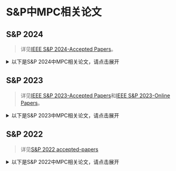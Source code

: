 # S&P中MPC相关论文


## S&P 2024

> 详见[IEEE S&P 2024-Accepted Papers](xxx)。

<details>
<summary>以下是S&P 2024中MPC相关论文，请点击展开</summary>

+ ***Orca: FSS-based Secure Training and Inference with GPUs***
  + 基于函数秘密共享的安全神经网络训练，并用GPU进行加速
  + 论文链接见[IEEE](https://www.computer.org/csdl/proceedings-article/sp/2024/313000a063/1RjEaAAmAAE), [eprint](https://eprint.iacr.org/2023/206)
+ ***Scalable Mixed-Mode MPC***
  + 基于多方表查找协议的安全多方计算，能够支持数百个参与方（实验中有32个参与方，性能提高几千倍）
  + 论文链接见[eprint](https://eprint.iacr.org/2023/1700)
+ ***Don't Eject the Impostor: Fast Three-Party Computation With a Known Cheater***
  + 将之前的两方计算 (2PC) 协议（如 MUSE (USENIX'21) 和 SIMC (USENIX'22)）推广到具有一个恶意方的三方设置
  + 论文链接[eprint](https://eprint.iacr.org/2023/1744)
</details>


## S&P 2023

> 详见[IEEE S&P 2023-Accepted Papers](https://www.ieee-security.org/TC/SP2023/program-papers.html)和[IEEE S&P 2023-Online Papers](https://ieeexplore.ieee.org/xpl/conhome/10179215/proceeding)。

<details>
<summary>以下是S&P 2023中MPC相关论文，请点击展开</summary>

+ ***Vectorized Batch Private Information Retrieval***
  + 利用vectorized homomorpohic encryption改进batch PIR
  + 论文链接见[IEEE](https://ieeexplore.ieee.org/abstract/document/10179329), [eprint](https://eprint.iacr.org/2022/1262)
+ ***SoK: Cryptographic Neural-Network Computation***
  + 隐私保护神经网络计算综述
  + 论文链接见[IEEE](https://ieeexplore.ieee.org/document/10179483/)
+ ***Flamingo: Multi-Round Single-Server Secure Aggregation with Applications to Private Federated Learning***
  + 基于多轮单服务器安全模型聚合算法的隐私保护联邦学习
  + 论文链接见[IEEE](https://ieeexplore.ieee.org/document/10179434/), [eprint]()，论文相关资料见[video](https://www.youtube.com/watch?v=Jtij2oJax14)
+ ***FLUTE: Fast and Secure Lookup Table Evaluations***
  + 基于查找表实现半诚实安全两方计算，性能比最好的半诚实安全两方计算ABY2.0好
  + 论文链接见[IEEE](https://ieeexplore.ieee.org/document/10179345/)，[eprint](https://eprint.iacr.org/2023/499)，论文相关资料见[video](https://www.youtube.com/watch?v=fO9uEPh8t7M), [code](https://github.com/encryptogroup/FLUTE), [paper-report](https://zhuanlan.zhihu.com/p/623249935)
+ ***Bicoptor: Two-round Secure Three-party Non-linear Computation without Preprocessing for Privacy-preserving Machine Learning***
  + 基于安全三方计算的两轮安全比较运算
  + 论文链接见[IEEE](https://ieeexplore.ieee.org/abstract/document/10179449/), [Arixv](https://arxiv.org/abs/2210.01988)，论文相关资料见[video](https://www.youtube.com/watch?v=oaeycdolvVg)
+ ***Private Access Control for Function Secret Sharing***
  + 研究函数秘密共享FSS访问控制，支持FSS的新应用，例如多方环境中的匿名身份验证，私人数据库中的访问控制，以及匿名通信系统中的身份验证和垃圾邮件预防
  + 论文链接见[IEEE](https://ieeexplore.ieee.org/abstract/document/10179295/), [eprint](https://eprint.iacr.org/2022/1707)，论文相关资料见[video](https://www.youtube.com/watch?v=qhwJPDvIrPY)
+ ***MPCAuth: Multi-factor Authentication for Distributed-trust Systems***
  + 提出一个用于分布式信任应用程序的多因素身份验证系统MPCAuth
  + 论文链接见[IEEE](https://ieeexplore.ieee.org/abstract/document/10179481/), [eprint](https://eprint.iacr.org/2021/342)，论文相关资料见[video](https://www.youtube.com/watch?v=aK6ZdW5zGog)

</details>

## S&P 2022

> 详见[S&P 2022 accepted-papers](https://www.ieee-security.org/TC/SP2022/program-papers.html)

<details>
<summary>以下是S&P 2022中MPC相关论文，请点击展开</summary>

+ [Multi-Server Verifiable Computation of Low-Degree Polynomials](https://www.computer.org/csdl/proceedings-article/sp/2022/131600b499/1A4Q4ozkJbi)
  + 作者&机构：Liang Feng Zhang (ShanghaiTech University), Huaxiong Wang (Nanyang Technological University)
  + 主要研究内容：可验证计算允许计算能力较弱的用户将复杂计算任务委托（外包）给计算资源密集的云服务器并对云服务器计算过程的正确性进行验证。更多介绍见[信息学院张良峰课题组在多服务器非交互式可验证计算研究方面取得重要进展](https://sist.shanghaitech.edu.cn/2021/1129/c2858a166288/page.htm)
  + 相关工作：[Two-Server Verifiable Homomorphic Secret Sharing for High-Degree Polynomials](https://arxiv.org/abs/2104.12163)
+ [Private Nearest Neighbor Search with Sublinear Communication and Malicious Security](https://eprint.iacr.org/archive/2021/1157/20211217:135438)
  + 作者&机构：Sacha Servan-Schreiber (Massachusetts Institute of Technology), Simon Langowski (Massachusetts Institute of Technology), Srinivas Devadas (Massachusetts Institute of Technology)
  + 主要研究内容：具有**次线性通信**和恶意安全的隐私最近邻搜索(轻量级)
+ [Publicly Accountable Robust Multi-Party Computation](https://eprint.iacr.org/2022/436.pdf)
  + 作者&机构：Marc Rivinius (University of Stuttgart), Pascal Reisert (University of Stuttgart), Daniel Rausch (University of Stuttgart), Ralf Küsters (University of Stuttgart)
  + 主要内容：恶意安全多方计算协议
+ [SecFloat: Accurate Floating-Point meets Secure 2-Party Computation](https://www.microsoft.com/en-us/research/uploads/prod/2022/04/main-6266710a3c049.pdf)
  + 作者&机构：Deevashwer Rathee (UC Berkeley), Anwesh Bhattacharya (Microsoft Research India), Rahul Sharma (Microsoft Research India), Divya Gupta (Microsoft Research India), Nishanth Chandran (Microsoft Research India), Aseem Rastogi (Microsoft Research India)
  + 主要研究内容：支持浮点数的安全两方计算协议
+ [Sphinx: Enabling Privacy-Preserving Online Learning over the Cloud](https://cse.hkust.edu.hk/~kaichen/papers/sphinx-sp22.pdf)
  + 作者&机构：Han Tian (Hong Kong University of Science and Technology), Chaoliang Zeng (Hong Kong University of Science and Technology), Zhenghang Ren (Hong Kong University of Science and Technology), Di Chai (Hong Kong University of Science and Technology), Junxue ZHANG (Hong Kong University of Science and Technology), Kai Chen (Hong Kong University of Science and Technology), Qiang Yang (Hong Kong University of Science and Technology)
  + 主要研究内容：该研究提出了一种隐私保护在线深度学习框架 Sphinx，该学习框架无需任何受信任的第三方，并且在训练和推理中较之前方案都有明显提升。Sphinx 将其神经网络模型中的线性参数 (linear) 保持为明文，并使用差分隐私技术进行隐私保护；其加和偏差部分模型参数 (bias) 使用同态加密技术进行加密保护。Sphinx 结合同态加密、差分隐私和秘密共享多种隐私保护技术，根据训练和推理的具体任务特点提出了定制且兼容的训练和推理混合协议，从而实现快速的训练和推理计算。Sphinx 通过对隐私保护场景下推理和训练协议进行系统优化，在模型性能、计算效率和隐私保护之间取得平衡
  + 更多内容详见[IEEE S&P 2022丨速度提升达4-6个数量级，港科大、星云Clustar联合提出隐私保护的在线机器学习新框架](https://cloud.tencent.com/developer/article/1964982)
+ [Spiral: Fast, High-Rate Single-Server PIR via FHE Composition](https://eprint.iacr.org/2022/368.pdf)
  + 作者&机构：Samir Jordan Menon (None), David J. Wu (UT Austin)
  + 主要研究内容：针对单服务器隐私信息检索问题，利用同态加密技术，在不泄露用户隐私的情况下完成隐私检索任务
+ [Waldo: A Private Time-Series Database from Function Secret Sharing](https://eprint.iacr.org/2021/1661)
  + 作者&机构：Emma Dauterman (UC Berkeley), Mayank Rathee (UC Berkeley), Raluca Popa (UC Berkeley), Ion Stoica (UC Berkeley)

</details>

